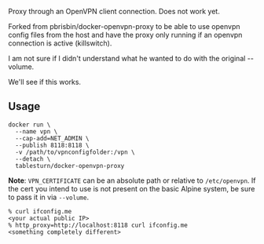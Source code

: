 Proxy through an OpenVPN client connection.
Does not work yet.

Forked from pbrisbin/docker-openvpn-proxy to be able to use openvpn config files from the host and have the proxy only running if an openvpn connection is active (killswitch).

I am not sure if I didn't understand what he wanted to do with the original --volume.

We'll see if this works.

## Usage

```console
docker run \
  --name vpn \
  --cap-add=NET_ADMIN \
  --publish 8118:8118 \
  -v /path/to/vpnconfigfolder:/vpn \
  --detach \
  tablesturn/docker-openvpn-proxy
```

**Note**: `VPN_CERTIFICATE` can be an absolute path or relative to
`/etc/openvpn`. If the cert you intend to use is not present on the basic Alpine
system, be sure to pass it in via `--volume`.

```console
% curl ifconfig.me
<your actual public IP>
% http_proxy=http://localhost:8118 curl ifconfig.me
<something completely different>
```
